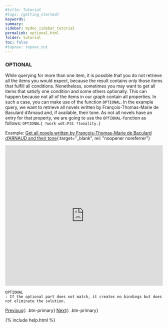 ```yaml
---
#title: Tutorial
#tags: [getting_started]
keywords:
summary:
sidebar: mydoc_sidebar_tutorial
permalink: optional.html
folder: tutorial
toc: false
#topnav: topnav_tut
---
```


### **OPTIONAL**

While querying for more than one item, it is possible that you do not retrieve all the items you would expect, because the result contains only those items that fulfill all conditions. Nonetheless, sometimes you may want to get all items that satisfy one condition and some others optionally. This can happen because not all of the items in our graph contain all properties.
In such a case, you can make use of the function `OPTIONAL`.
In the example query, we want to retrieve all novels written by François-Thomas-Marie de Baculard d’Arnaud and, if available, their tone. As not all novels have an entry for that property, we are going to use the `OPTIONAL`-function as follows: `OPTIONAL{ ?work wdt:P31 ?tonality.}`

Example: [Get all novels written by François-Thomas-Marie de Baculard d’ARNAUD and their tone](https://tinyurl.com/26veu4u7){:target="\_blank", rel: "noopener noreferrer"}

<p><iframe  style="width:100%;max-width:100%;height:450px" frameborder="0" allowfullscreen src="https://tinyurl.com/26veu4u7" referrerpolicy="origin" sandbox="allow-scripts allow-same-origin allow-popups allow-forms"></iframe></p>

```
OPTIONAL
: If the optional part does not match, it creates no bindings but does not eliminate the solution.
```

[Previous](./filter.html){: .btn-primary} [Next](./federated.html){: .btn-primary}

<!-- {% include links.html %} -->

{% include help.html %}
